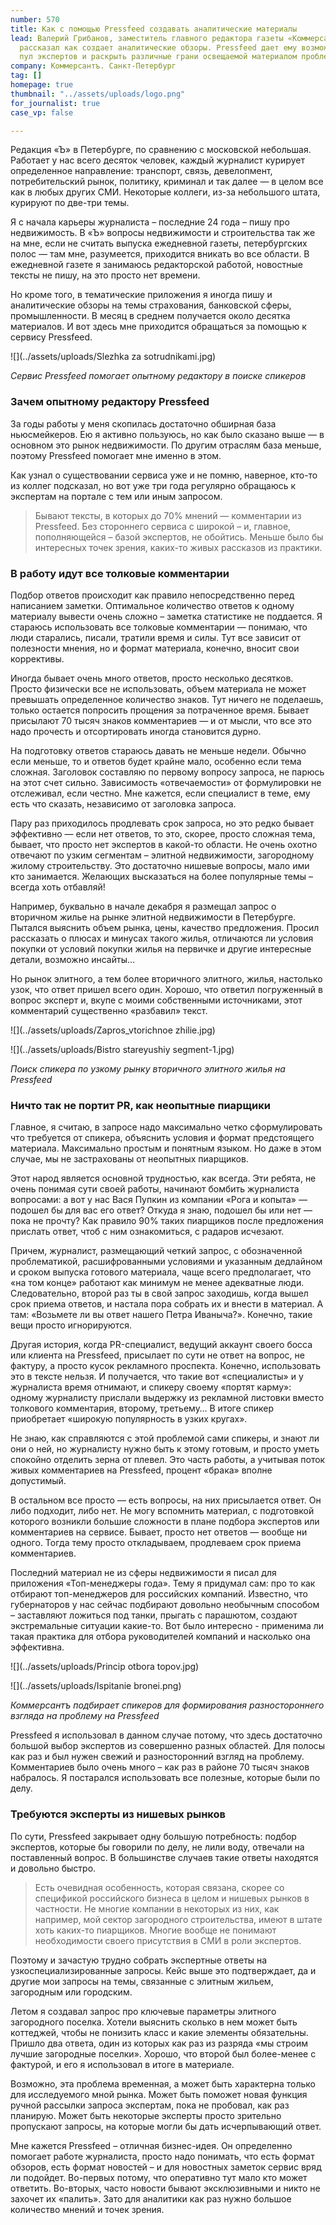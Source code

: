 ```yaml
---
number: 570
title: Как с помощью Pressfeed создавать аналитические материалы
lead: Валерий Грибанов, заместитель главного редактора газеты «Коммерсантъ. Санкт-Петербург»,
  рассказал как создает аналитические обзоры. Pressfeed дает ему возможность расширить
  пул экспертов и раскрыть различные грани освещаемой материалом проблемы.
company: Коммерсантъ. Санкт-Петербург
tag: []
homepage: true
thumbnail: "../assets/uploads/logo.png"
for_journalist: true
case_vp: false

---
```

Редакция «Ъ» в Петербурге, по сравнению с московской небольшая. Работает у нас всего десяток человек, каждый журналист курирует определенное направление: транспорт, связь, девелопмент, потребительский рынок, политику, криминал и так далее — в целом все как в любых других СМИ. Некоторые коллеги, из-за небольшого штата, курируют по две-три темы.

Я с начала карьеры журналиста – последние 24 года – пишу про недвижимость. В «Ъ» вопросы недвижимости и строительства так же на мне, если не считать выпуска ежедневной газеты, петербургских полос — там мне, разумеется, приходится вникать во все области. В ежедневной газете я занимаюсь редакторской работой, новостные тексты не пишу, на это просто нет времени.

Но кроме того, в тематические приложения я иногда пишу и аналитические обзоры на темы страхования, банковской сферы, промышленности. В месяц в среднем получается около десятка материалов. И вот здесь мне приходится обращаться за помощью к сервису Pressfeed.

![](../assets/uploads/Slezhka za sotrudnikami.jpg)

_Сервис Pressfeed помогает опытному редактору в поиске спикеров_

### Зачем опытному редактору Pressfeed

За годы работы у меня скопилась достаточно обширная база ньюсмейкеров. Ею я активно пользуюсь, но как было сказано выше — в основном это рынок недвижимости. По другим отраслям база меньше, поэтому Pressfeed помогает мне именно в этом.

Как узнал о существовании сервиса уже и не помню, наверное, кто-то из коллег подсказал, но вот уже три года регулярно обращаюсь к экспертам на портале с тем или иным запросом.

> Бывают тексты, в которых до 70% мнений — комментарии из Pressfeed. Без стороннего сервиса с широкой – и, главное, пополняющейся – базой экспертов, не обойтись. Меньше было бы интересных точек зрения, каких-то живых рассказов из практики.

### В работу идут все толковые комментарии

Подбор ответов происходит как правило непосредственно перед написанием заметки. Оптимальное количество ответов к одному материалу вывести очень сложно – заметка статистике не поддается. Я стараюсь использовать все толковые комментарии — понимаю, что люди старались, писали, тратили время и силы. Тут все зависит от полезности мнения, но и формат материала, конечно, вносит свои коррективы.

Иногда бывает очень много ответов, просто несколько десятков. Просто физически все не использовать, объем материала не может превышать определенное количество знаков. Тут ничего не поделаешь, только остается попросить прощения за потраченное время. Бывает присылают 70 тысяч знаков комментариев — и от мысли, что все это надо прочесть и отсортировать иногда становится дурно.

На подготовку ответов стараюсь давать не меньше недели. Обычно если меньше, то и ответов будет крайне мало, особенно если тема сложная. Заголовок составляю по первому вопросу запроса, не парюсь на этот счет сильно. Зависимость «отвечаемости» от формулировки не отслеживал, если честно. Мне кажется, если специалист в теме, ему есть что сказать, независимо от заголовка запроса.

Пару раз приходилось продлевать срок запроса, но это редко бывает эффективно — если нет ответов, то это, скорее, просто сложная тема, бывает, что просто нет экспертов в какой-то области. Не очень охотно отвечают по узким сегментам – элитной недвижимости, загородному жилому строительству. Это достаточно нишевые вопросы, мало ими кто занимается. Желающих высказаться на более популярные темы – всегда хоть отбавляй!

Например, буквально в начале декабря я размещал запрос о вторичном жилье на рынке элитной недвижимости в Петербурге. Пытался выяснить объем рынка, цены, качество предложения. Просил рассказать о плюсах и минусах такого жилья, отличаются ли условия покупки от условий покупки жилья на первичке и другие интересные детали, возможно инсайты…

Но рынок элитного, а тем более вторичного элитного, жилья, настолько узок, что ответ пришел всего один. Хорошо, что ответил погруженный в вопрос эксперт и, вкупе с моими собственными источниками, этот комментарий существенно «разбавил» текст.

![](../assets/uploads/Zapros_vtorichnoe zhilie.jpg)

![](../assets/uploads/Bistro stareyushiy segment-1.jpg)

_Поиск спикера по узкому рынку вторичного элитного жилья на Pressfeed_

### Ничто так не портит PR, как неопытные пиарщики

Главное, я считаю, в запросе надо максимально четко сформулировать что требуется от спикера, объяснить условия и формат предстоящего материала. Максимально простым и понятным языком. Но даже в этом случае, мы не застрахованы от неопытных пиарщиков.

Этот народ является основной трудностью, как всегда. Эти ребята, не очень понимая сути своей работы, начинают бомбить журналиста вопросами: а вот у нас Вася Пупкин из компании «Рога и копыта» — подошел бы для вас его ответ? Откуда я знаю, подошел бы или нет — пока не прочту? Как правило 90% таких пиарщиков после предложения прислать ответ, чтоб с ним ознакомиться, с радаров исчезают.

Причем, журналист, размещающий четкий запрос, с обозначенной проблематикой, расшифрованными условиями и указанным дедлайном и сроком выпуска готового материала, чаще всего предполагает, что «на том конце» работают как минимум не менее адекватные люди. Следовательно, второй раз ты в свой запрос заходишь, когда вышел срок приема ответов, и настала пора собрать их и внести в материал. А там: «Возьмете ли вы ответ нашего Петра Иваныча?». Конечно, такие вещи просто игнорируются.

Другая история, когда PR-специалист, ведущий аккаунт своего босса или клиента на Pressfeed, присылает по сути не ответ на вопрос, не фактуру, а просто кусок рекламного проспекта. Конечно, использовать это в тексте нельзя. И получается, что такие вот «специалисты» и у журналиста время отнимают, и спикеру своему «портят карму»: одному журналисту прислали выдержку из рекламной листовки вместо толкового комментария, второму, третьему… В итоге спикер приобретает «широкую популярность в узких кругах».

Не знаю, как справляются с этой проблемой сами спикеры, и знают ли они о ней, но журналисту нужно быть к этому готовым, и просто уметь спокойно отделить зерна от плевел. Это часть работы, а учитывая поток живых комментариев на Pressfeed, процент «брака» вполне допустимый.

В остальном все просто — есть вопросы, на них присылается ответ. Он либо подходит, либо нет. Не могу вспомнить материал, с подготовкой которого возникли большие сложности в плане подбора экспертов или комментариев на сервисе. Бывает, просто нет ответов — вообще ни одного. Тогда тему просто откладываем, продлеваем срок приема комментариев.

Последний материал не из сферы недвижимости я писал для приложения «Топ-менеджеры года». Тему я придумал сам: про то как отбирают топ-менеджеров для российских компаний. Известно, что губернаторов у нас сейчас подбирают довольно необычным способом – заставляют ложиться под танки, прыгать с парашютом, создают экстремальные ситуации какие-то. Вот было интересно - применима ли такая практика для отбора руководителей компаний и насколько она эффективна.

![](../assets/uploads/Princip otbora topov.jpg)

![](../assets/uploads/Ispitanie bronei.png)

_Коммерсантъ подбирает спикеров для формирования разностороннего взгляда на проблему на Pressfeed_

Pressfeed я использовал в данном случае потому, что здесь достаточно большой выбор экспертов из совершенно разных областей. Для полосы как раз и был нужен свежий и разносторонний взгляд на проблему. Комментариев было очень много – как раз в районе 70 тысяч знаков набралось. Я постарался использовать все полезные, которые были по делу.

### Требуются эксперты из нишевых рынков

По сути, Pressfeed закрывает одну большую потребность: подбор экспертов, которые бы говорили по делу, не лили воду, отвечали на поставленный вопрос. В большинстве случаев такие ответы находятся и довольно быстро.

> Есть очевидная особенность, которая связана, скорее со спецификой российского бизнеса в целом и нишевых рынков в частности. Не многие компании в некоторых из них, как например, мой сектор загородного строительства, имеют в штате хоть каких-то пиарщиков. Многие вообще не понимают необходимости своего присутствия в СМИ в роли экспертов.

Поэтому и зачастую трудно собрать экспертные ответы на узкоспециализированные запросы. Кейс выше это подтверждает, да и другие мои запросы на темы, связанные с элитным жильем, загородным или городским.

Летом я создавал запрос про ключевые параметры элитного загородного поселка. Хотели выяснить сколько в нем может быть коттеджей, чтобы не понизить класс и какие элементы обязательны. Пришло два ответа, один из которых как раз из разряда «мы строим лучшие загородные поселки». Хорошо, что второй был более-менее с фактурой, и его я использовал в итоге в материале.

Возможно, эта проблема временная, а может быть характерна только для исследуемого мной рынка. Может быть поможет новая функция ручной рассылки запроса экспертам, пока не пробовал, как раз планирую. Может быть некоторые эксперты просто зрительно пропускают запросы, на которые могли бы дать исчерпывающий ответ.

Мне кажется Pressfeed – отличная бизнес-идея. Он определенно помогает работе журналиста, просто надо понимать, что есть формат обзоров, есть формат новостей – и для новостных заметок сервис вряд ли подойдет. Во-первых потому, что оперативно тут мало кто может ответить. Во-вторых, часто новости бывают эксклюзивными и никто не захочет их «палить». Зато для аналитики как раз нужно большое количество мнений и точек зрения.
